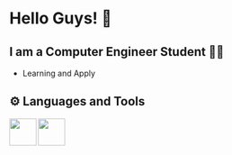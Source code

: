 # Hello Guys! 👋

## I am a Computer Engineer Student 👨‍🎓
- Learning and Apply

## ⚙️ Languages and Tools

<img align="left" height="48" width="48" src="https://user-images.githubusercontent.com/116388836/218730187-c39cd65d-b64c-4981-8de7-7580cff21d53.png"/>
<img align="left" height="48" width="48" src="https://user-images.githubusercontent.com/116388836/218734571-54de43c2-70ac-4c09-babc-097f23d412e3.png"/>


<!--
**mehmetemrekayacan/mehmetemrekayacan** is a ✨ _special_ ✨ repository because its `README.md` (this file) appears on your GitHub profile.

Here are some ideas to get you started:

- 🔭 I’m currently working on ...
- 🌱 I’m currently learning ...
- 👯 I’m looking to collaborate on ...
- 🤔 I’m looking for help with ...
- 💬 Ask me about ...
- 📫 How to reach me: ...
- 😄 Pronouns: ...
- ⚡ Fun fact: ...
-->
